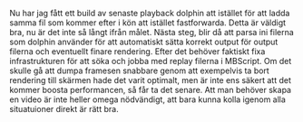 Nu har jag fått ett build av senaste playback dolphin att istället för att ladda samma fil som kommer efter i kön att istället fastforwarda. Detta är väldigt bra, nu är det inte så långt ifrån målet.
Nästa steg, blir då att parsa ini filerna som dolphin använder för att automatiskt sätta korrekt output för output filerna och eventuellt finare rendering. Efter det behöver faktiskt fixa
infrastrukturen för att söka och jobba med replay filerna i MBScript. Om det skulle gå att dumpa framesen snabbare genom att exempelvis ta bort rendering till skärmen hade det varit optimalt,
men är inte ens säkert att det kommer boosta performancen, så får ta det senare. Att man behöver skapa en video är inte heller omega nödvändigt, att bara kunna kolla igenom alla situatuioner direkt är rätt bra.
